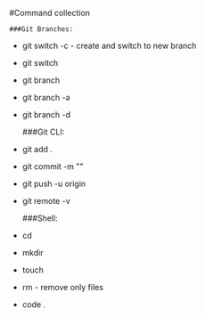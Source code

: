 #Command collection

    ###Git Branches:

- git switch -c <branch-name> - create and switch to new branch
- git switch <branchname>
- git branch
- git branch -a
- git branch -d <branchname>

  ###Git CLI:

- git add .
- git commit -m ""
- git push -u origin <branch-name>
- git remote -v

  ###Shell:

- cd <directory-name>
- mkdir <new-directory-name>
- touch <file-name>
- rm <file-name> - remove only files
- code .
